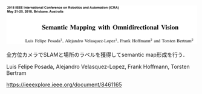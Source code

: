 ![論文](https://github.com/soraKING44/survey_paper/blob/images/semantic_mapping/indoor/2D/occupancy_grid_map/Semantic%20Mapping%20with%20Omnidirectional%20Vision.png)

全方位カメラでSLAMと場所のラベルを獲得してsemantic map形成を行う．

Luis Felipe Posada, Alejandro Velasquez-Lopez, Frank Hoffmann, Torsten Bertram

https://ieeexplore.ieee.org/document/8461165
